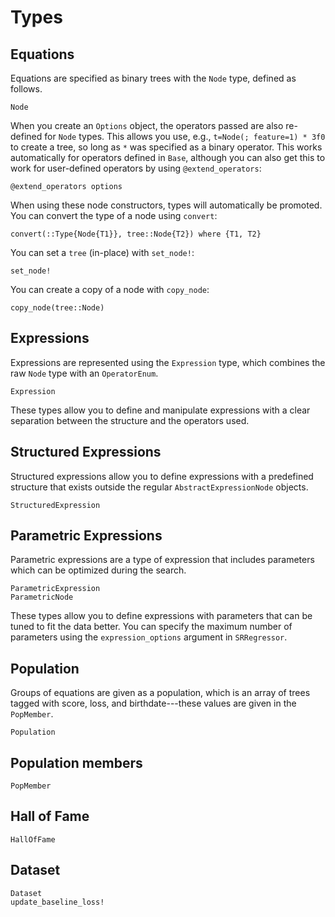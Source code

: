 # Types

## Equations

Equations are specified as binary trees with the `Node` type, defined
as follows.

```@docs
Node
```

When you create an `Options` object, the operators
passed are also re-defined for `Node` types.
This allows you use, e.g., `t=Node(; feature=1) * 3f0` to create a tree, so long as
`*` was specified as a binary operator. This works automatically for
operators defined in `Base`, although you can also get this to work
for user-defined operators by using `@extend_operators`:

```@docs
@extend_operators options
```

When using these node constructors, types will automatically be promoted.
You can convert the type of a node using `convert`:

```@docs
convert(::Type{Node{T1}}, tree::Node{T2}) where {T1, T2}
```

You can set a `tree` (in-place) with `set_node!`:

```@docs
set_node!
```

You can create a copy of a node with `copy_node`:

```@docs
copy_node(tree::Node)
```

## Expressions

Expressions are represented using the `Expression` type, which combines the raw `Node` type with an `OperatorEnum`.

```@docs
Expression
```

These types allow you to define and manipulate expressions with a clear separation between the structure and the operators used.

## Structured Expressions

Structured expressions allow you to define expressions with a predefined structure that exists outside the regular `AbstractExpressionNode` objects.

```@docs
StructuredExpression
```

## Parametric Expressions

Parametric expressions are a type of expression that includes parameters which can be optimized during the search.

```@docs
ParametricExpression
ParametricNode
```

These types allow you to define expressions with parameters that can be tuned to fit the data better. You can specify the maximum number of parameters using the `expression_options` argument in `SRRegressor`.

## Population

Groups of equations are given as a population, which is
an array of trees tagged with score, loss, and birthdate---these
values are given in the `PopMember`.

```@docs
Population
```

## Population members

```@docs
PopMember
```

## Hall of Fame

```@docs
HallOfFame
```

## Dataset

```@docs
Dataset
update_baseline_loss!
```
